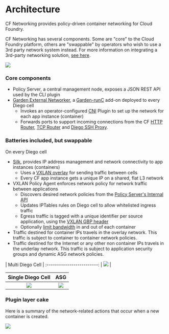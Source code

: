 # Architecture

CF Networking provides policy-driven container networking for Cloud Foundry.

CF Networking has several components.  Some are "core" to the Cloud Foundry
platform, others are "swappable" by operators who wish to use a 3rd party
network system instead.  For more information on integrating a 3rd-party
networking solution, [see here](3rd-party.md).

![](diagram.png)

### Core components

- Policy Server, a central management node, exposes a JSON REST API used by the CLI plugin
- [Garden External Networker](../src/garden-external-networker), a [Garden-runC](https://github.com/cloudfoundry/garden-runc-release) add-on deployed to every Diego cell
  - Invokes an operator-configured [CNI](https://github.com/containernetworking/cni) Plugin to set up the network for each app instance (container)
  - Forwards ports to support incoming connections from the CF [HTTP Router](https://docs.cloudfoundry.org/concepts/http-routing.html),
    [TCP Router](https://docs.cloudfoundry.org/adminguide/enabling-tcp-routing.html) and [Diego SSH Proxy](https://docs.cloudfoundry.org/concepts/diego/ssh-conceptual.html).

### Batteries included, but swappable
On every Diego cell
- [Silk](https://github.com/cloudfoundry/silk), provides IP address management and network connectivity to app instances (containers)
  - Uses a [VXLAN overlay](data_plane.png) for sending traffic between cells
  - Every CF app instance gets a unique IP on a shared, flat L3 network
- VXLAN Policy Agent enforces network policy for network traffic between applications
  - Discovers desired network policies from the [Policy Server's Internal API](3rd-party.md#policy-server-internal-api)
  - Updates IPTables rules on Diego cell to allow whitelisted ingress traffic
  - Egress traffic is tagged with a unique identifier per source application, using the [VXLAN GBP header](https://tools.ietf.org/html/draft-smith-vxlan-group-policy-02#section-2.1)
  - Optionally [limit bandwidth](bandwidth-limiting.md) in and out of each container
- Traffic destined for container IPs travels in the overlay network. This traffic is subject to container to container network policies.
- Traffic destined for the Internet or any other non container IPs travels in the underlay network. This traffic is subject to application security groups and dynamic ASG network policies.

| Multi Diego Cell |
:-------------------------:
| ![](data_plane.png) |

Single Diego Cell | ASG
:-------------------------:|:-------------------------:
![](data_plane_one_cell.png)  |  ![](data_plane_asg.png)

### Plugin layer cake
Here is a summary of the network-related actions that occur when a new container is created.

![](plugin-layer-cake.png)
